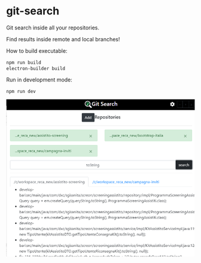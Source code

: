 # git-search
Git search inside all your repositories.

Find results inside remote and local branches! 

How to build executable: 

```shell
npm run build
electron-builder build
```

Run in development mode: 

``` shell
npm run dev
```

![Anteprima](./misc/anteprima-sm.PNG)
